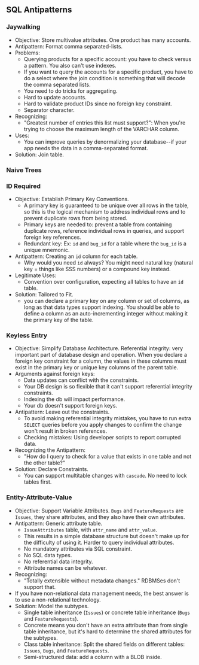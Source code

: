 ## SQL Antipatterns

### Jaywalking

- Objective: Store multivalue attributes. One product has many accounts.
- Antipattern: Format comma separated-lists.
- Problems:
  - Querying products for a specific account: you have to check versus a pattern. You also can't use indexes.
  - If you want to query the accounts for a specific product, you have to do a select where the join condition is something that will decode the comma separated lists.
  - You need to do tricks for aggregating.
  - Hard to update accounts.
  - Hard to validate product IDs since no foreign key constraint.
  - Separator character.
- Recognizing:
  - "Greatest number of entries this list must support?": When you're trying to choose the maximum length of the VARCHAR column.
- Uses:
  -  You can improve queries by denormalizing your database--if your app needs the data in a comma-separated format.
- Solution: Join table.

### Naive Trees

### ID Required

- Objective: Establish Primary Key Conventions.
  - A primary key is guaranteed to be unique over all rows in the table, so this is the logical mechanism to address individual rows and to prevent duplicate rows from being stored.
  - Primary keys are needed to: prevent a table from containing duplicate rows, reference individual rows in queries, and support foreign key references.
  - Redundant key: Ex: `id` and `bug_id` for a table where the `bug_id` is a unique mnemonic.
- Antipattern: Creating an `id` column for each table.
  - Why would you need `id` always? You might need  natural key (natural key = things like SSS numbers) or a compound key instead.
- Legitimate Uses:
  - Convention over configuration, expecting all tables to have an `id` table.
- Solution: Tailored to Fit.
  - you can declare a primary key on any column or set of columns, as long as that data types support indexing. You should be able to define a column as an auto-incrementing integer without making it the primary key of the table.

### Keyless Entry

- Objective: Simplify Database Architecture. Referential integrity: very important part of database design and operation. When you declare a foreign key constraint for a column, the values in these columns must exist in the primary key or unique key columns of the parent table.
- Arguments against foreign keys:
  - Data updates can conflict with the constraints.
  - Your DB design is so flexible that it can't support referential integrity constraints.
  - Indexing the db will impact performance.
  - Your db doesn't support foreign keys.
- Antipattern: Leave out the constraints.
  - To avoid making referential integrity mistakes, you have to run extra `SELECT` queries before you apply changes to confirm the change won't result in broken references.
  - Checking mistakes: Using developer scripts to report corrupted data.
- Recognizing the Antipattern:
  - "How do I query to check for a value that exists in one table and not the other table?"
- Solution: Declare Constraints.
  - You can support multitable changes with `cascade`. No need to lock tables first.

### Entity-Attribute-Value

- Objective: Support Variable Attributes. `Bugs` and `FeatureRequests` are `Issues`, they share attributes, and they also have their own attributes.
- Antipattern: Generic attribute table.
  - `IssueAttributes` table, with `attr_name` and `attr_value`.
  - This results in a simple database structure but doesn't make up for the difficulty of using it. Harder to query individual attributes.
  - No mandatory attributes via SQL constraint.
  - No SQL data types.
  - No referential data integrity.
  - Attribute names can be whatever.
- Recognizing:
  - "Totally extensible without metadata changes." RDBMSes don't support that.
- If you have non-relational data management needs, the best answer is to use a non-relational technology.
- Solution: Model the subtypes.
  - Single table inheritance (`Issues`) or concrete table inheritance (`Bugs` and `FeatureRequests`).
  - Concrete means you don't have an extra attribute than from single table inheritance, but it's hard to determine the shared attributes for the subtypes.
  - Class table inheritance: Split the shared fields on different tables: `Issues`, `Bugs`, and `FeatureRequests`.
  - Semi-structured data: add a column with a BLOB inside.
